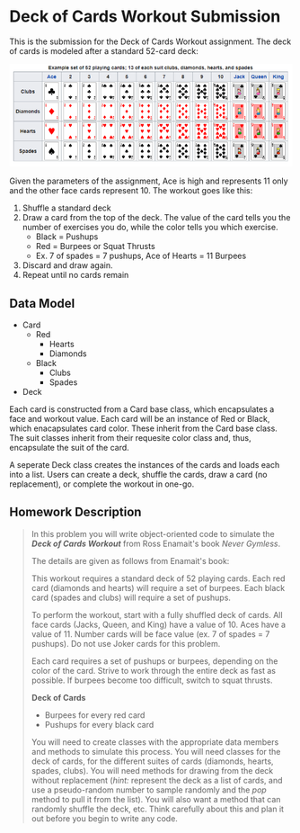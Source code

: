 # Deck of Cards Workout Submission
This is the submission for the Deck of Cards Workout assignment. The deck of cards is modeled after a standard 52-card deck:

![Standard 52-Card Deck](https://github.com/markaleptic/fin-5350/blob/master/Deck%20of%20Cards%20Workout/stdDeck.PNG)

Given the parameters of the assignment, Ace is high and represents 11 only and the other face cards represent 10. The workout goes like this:
1. Shuffle a standard deck
2. Draw a card from the top of the deck. The value of the card tells you the number of exercises you do, while the color tells you which exercise.
    - Black = Pushups
    - Red = Burpees or Squat Thrusts
    - Ex. 7 of spades = 7 pushups, Ace of Hearts = 11 Burpees
3. Discard and draw again.
4. Repeat until no cards remain


## Data Model
- Card
  - Red
    - Hearts
    - Diamonds
  - Black
    - Clubs
    - Spades
- Deck


Each card is constructed from a Card base class, which encapsulates a face and workout value. Each card will be 
an instance of Red or Black, which enacapsulates card color. These inherit from the Card base class. The suit 
classes inherit from their requesite color class and, thus, encapsulate the suit of the card.

A seperate Deck class creates the instances of the cards and loads each into a list. Users can create a deck, 
shuffle the cards, draw a card (no replacement), or complete the workout in one-go.



## Homework Description
>In this problem you will write object-oriented code to simulate the ***Deck of Cards Workout*** from Ross
>Enamait's book *Never Gymless*.
>
>The details are given as follows from Enamait's book:
>
>This workout requires a standard deck of 52 playing cards. Each red card (diamonds and hearts) will require a set
>of burpees. Each black card (spades and clubs) will require a set of pushups.
>
>To perform the workout, start with a fully shuffled deck of cards. All face cards (Jacks, Queen, and King) have a
>value of 10. Aces have a value of 11. Number cards will be face value (ex. 7 of spades = 7 pushups). Do not use
>Joker cards for this problem.
>
>Each card requires a set of pushups or burpees, depending on the color of the card. Strive to work through the
>entire deck as fast as possible. If burpees become too difficult, switch to squat thrusts. 
>
>**Deck of Cards**
>
>- Burpees for every red card
>- Pushups for every black card
>
>You will need to create classes with the appropriate data members and methods to simulate this process. You will
>need classes for the deck of cards, for the different suites of cards (diamonds, hearts, spades, clubs). You
>will need methods for drawing from the deck without replacement (*hint:* represent the deck as a list of
>cards, and use a pseudo-random number to sample randomly and the *pop* method to pull it from the list). You will
>also want a method that can randomly shuffle the deck, etc. Think carefully about this and plan it out before
>you begin to write any code.
